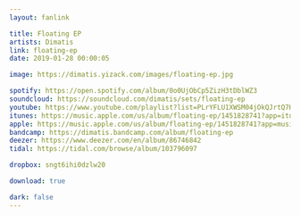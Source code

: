 ```yaml
---
layout: fanlink

title: Floating EP
artists: Dimatis
link: floating-ep
date: 2019-01-28 00:00:05

image: https://dimatis.yizack.com/images/floating-ep.jpg

spotify: https://open.spotify.com/album/0o0UjObCp5ZizH3tDblWZ3
soundcloud: https://soundcloud.com/dimatis/sets/floating-ep
youtube: https://www.youtube.com/playlist?list=PLrYFLU1XWSM04jOkQJrtQ7HnhqQfwdQot
itunes: https://music.apple.com/us/album/floating-ep/1451828741?app=itunes
apple: https://music.apple.com/us/album/floating-ep/1451828741?app=music
bandcamp: https://dimatis.bandcamp.com/album/floating-ep
deezer: https://www.deezer.com/en/album/86746842
tidal: https://tidal.com/browse/album/103796097

dropbox: sngt6ihi0dzlw20

download: true

dark: false
---
```

